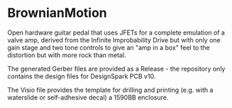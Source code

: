 # BrownianMotion
Open hardware guitar pedal that uses JFETs for a complete emulation of a valve amp, derived from the Infinite Improbability Drive but with only one gain stage and two tone controls to give an "amp in a box" feel to the distortion but with more rock than metal.

The generated Gerber files are provided as a Release - the repository only contains the design files for DesignSpark PCB v10.

The Visio file provides the template for drilling and printing (e.g. with a waterslide or self-adhesive decal) a 1590BB enclosure.

